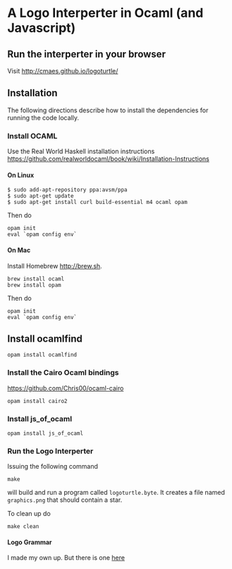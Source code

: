# A Logo Interperter in Ocaml (and Javascript)

## Run the interperter in your browser

Visit http://cmaes.github.io/logoturtle/


## Installation

The following directions describe how to install the dependencies for
running the code locally.

### Install OCAML

Use the Real World Haskell installation instructions
https://github.com/realworldocaml/book/wiki/Installation-Instructions

#### On Linux

```
$ sudo add-apt-repository ppa:avsm/ppa
$ sudo apt-get update
$ sudo apt-get install curl build-essential m4 ocaml opam
```

Then do
```
opam init
eval `opam config env`
```

#### On Mac

Install Homebrew http://brew.sh. 

```
brew install ocaml
brew install opam
```

Then do
```
opam init
eval `opam config env`
```

## Install ocamlfind

```
opam install ocamlfind
```

### Install the Cairo Ocaml bindings

https://github.com/Chris00/ocaml-cairo

```
opam install cairo2
```

### Install js_of_ocaml

```
opam install js_of_ocaml
```


### Run the Logo Interperter

Issuing the following command

```
make
```

will build and run a program called `logoturtle.byte`. It creates
a file named `graphics.png` that should contain a star.

To clean up do
```
make clean
```


#### Logo Grammar

I made my own up. But there is one [here](https://www.cs.duke.edu/courses/spring00/cps108/projects/slogo/slogo.g)
